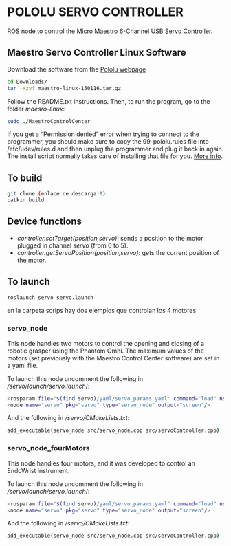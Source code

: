 # POLOLU SERVO CONTROLLER

ROS node to control the [Micro Maestro 6-Channel USB Servo Controller](https://www.pololu.com/product/1350).

## Maestro Servo Controller Linux Software
Download the software from the [Pololu webpage](https://www.pololu.com/docs/0J40/3.b)

```bash
cd Downloads/
tar -xzvf maestro-linux-150116.tar.gz
```

Follow the README.txt instructions. Then, to run the program, go to the folder *maesro-linux*:
 
```bash
sudo ./MaestroControlCenter
```

If you get a “Permission denied” error when trying to connect to the programmer, you should make sure to copy the 99-pololu.rules file into /etc/udev/rules.d and then unplug the programmer and plug it back in again. The install script normally takes care of installing that file for you. [More info](https://www.pololu.com/docs/0J67/all).

## To build

```bash
git clone (enlace de descarga!!)
catkin build
```

## Device functions

* *controller.setTarget(position,servo)*: sends a position to the motor plugged in channel *servo* (from 0 to 5).
* *controller.getServoPosition(position,servo)*: gets the current position of the motor. 

## To launch

```bash
roslaunch servo servo.launch
```


en la carpeta scrips hay dos ejemplos que controlan los 4 motores

### servo_node

This node handles two motors to control the opening and closing of a robotic grasper using the Phantom Omni. The maximum values of the motors (set previously with the Maestro Control Center software) are set in a yaml file. 

To launch this node uncomment the following in */servo/launch/servo.launch*/:
```bash
<rosparam file="$(find servo)/yaml/servo_params.yaml" command="load" ns="srcHals"/>
<node name="servo" pkg="servo" type="servo_node" output="screen"/>
```
And the following in */servo/CMakeLists.txt*:
```bash
add_executable(servo_node src/servo_node.cpp src/servoController.cpp)
```

### servo_node_fourMotors

This node handles four motors, and it was developed to control an EndoWrist instrument.

To launch this node uncomment the following in */servo/launch/servo.launch*/:
```bash
<rosparam file="$(find servo)/yaml/servo_params.yaml" command="load" ns="srcHals"/>
<node name="servo" pkg="servo" type="servo_node" output="screen"/>
```
And the following in */servo/CMakeLists.txt*:
```bash
add_executable(servo_node src/servo_node.cpp src/servoController.cpp)
```

